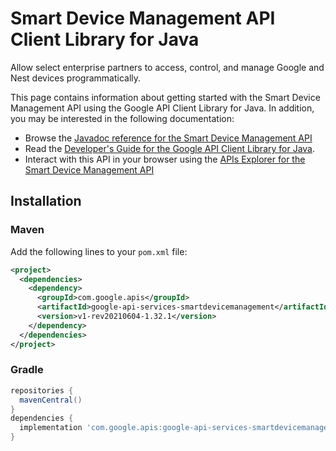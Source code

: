 # Smart Device Management API Client Library for Java

Allow select enterprise partners to access, control, and manage Google and Nest devices programmatically.

This page contains information about getting started with the Smart Device Management API
using the Google API Client Library for Java. In addition, you may be interested
in the following documentation:

* Browse the [Javadoc reference for the Smart Device Management API][javadoc]
* Read the [Developer's Guide for the Google API Client Library for Java][google-api-client].
* Interact with this API in your browser using the [APIs Explorer for the Smart Device Management API][api-explorer]

## Installation

### Maven

Add the following lines to your `pom.xml` file:

```xml
<project>
  <dependencies>
    <dependency>
      <groupId>com.google.apis</groupId>
      <artifactId>google-api-services-smartdevicemanagement</artifactId>
      <version>v1-rev20210604-1.32.1</version>
    </dependency>
  </dependencies>
</project>
```

### Gradle

```gradle
repositories {
  mavenCentral()
}
dependencies {
  implementation 'com.google.apis:google-api-services-smartdevicemanagement:v1-rev20210604-1.32.1'
}
```

[javadoc]: https://googleapis.dev/java/google-api-services-smartdevicemanagement/latest/index.html
[google-api-client]: https://github.com/googleapis/google-api-java-client/
[api-explorer]: https://developers.google.com/apis-explorer/#p/smartdevicemanagement/v1/

